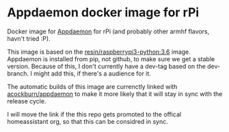# Appdaemon docker image for rPi

Docker image for [Appdaemon](https://github.com/home-assistant/appdaemon) for rPi
(and probably other armhf flavors, havn't tried :P).

This image is based on the
[resin/raspberrypi3-python:3.6](https://hub.docker.com/r/resin/raspberrypi3-python/)
image. Appdaemon is installed from pip, not github, to make sure we get a stable
version. Because of this, I don't currently have a dev-tag based on the
dev-branch. I might add this, if there's a audience for it.

The automatic builds of this image are currenctly linked with
[acockburn/appdaemon](https://hub.docker.com/r/acockburn/appdaemon/)
to make it more likely that it will stay in sync with the release cycle.

I will move the link if the this repo gets promoted to the offical homeassistant
org, so that this can be considred in sync.

